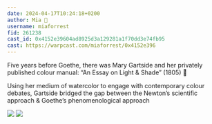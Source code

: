 ```yaml
---
date: 2024-04-17T10:24:18+0200
author: Mia 🎩 
username: miaforrest
fid: 261238
cast_id: 0x4152e39604ad8925d3a129281a1f70dd3e74fb95
cast: https://warpcast.com/miaforrest/0x4152e396
---
```

Five years before Goethe, there was Mary Gartside and her privately published colour manual: “An Essay on Light & Shade” (1805) 🎨   
  
Using her medium of watercolor to engage with contemporary colour debates, Gartside bridged the gap between the Newton’s scientific approach & Goethe’s phenomenological approach  

![](https://imagedelivery.net/BXluQx4ige9GuW0Ia56BHw/9bdaeaf0-4ba5-4249-2ac1-ee35eaeab600/original)
![](https://imagedelivery.net/BXluQx4ige9GuW0Ia56BHw/d3c41422-1874-424a-dd8e-b6738e859400/original)